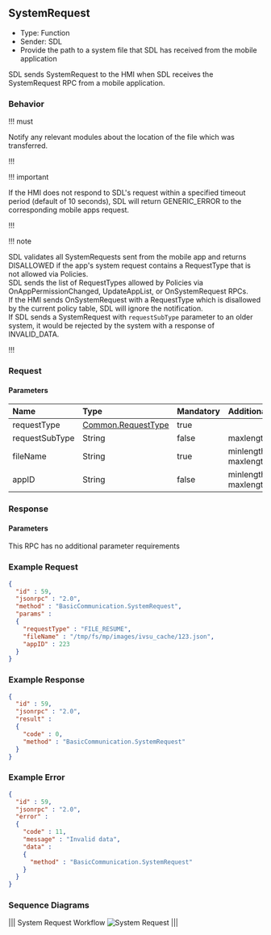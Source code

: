 ## SystemRequest

  * Type: Function
  * Sender: SDL
  * Provide the path to a system file that SDL has received from the mobile application

SDL sends SystemRequest to the HMI when SDL receives the SystemRequest RPC from a mobile application.

### Behavior

!!! must

Notify any relevant modules about the location of the file which was transferred.

!!!

!!! important

If the HMI does not respond to SDL's request within a specified timeout period (default of 10 seconds), SDL will return GENERIC_ERROR to the corresponding mobile apps request.  

!!!

!!! note

SDL validates all SystemRequests sent from the mobile app and returns DISALLOWED if the app's system request contains a RequestType that is not allowed via Policies.  
SDL sends the list of RequestTypes allowed by Policies via OnAppPermissionChanged, UpdateAppList, or OnSystemRequest RPCs.  
If the HMI sends OnSystemRequest with a RequestType which is disallowed by the current policy table, SDL will ignore the notification.  
If SDL sends a SystemRequest with `requestSubType` parameter to an older system, it would be rejected by the system with a response of INVALID_DATA. 

!!!

### Request

#### Parameters

|Name|Type|Mandatory|Additional|
|:---|:---|:--------|:---------|
|requestType|[Common.RequestType](../../common/enums/#requesttype)|true||  
|requestSubType|String|false|maxlength="255"|
|fileName|String|true|minlength: 1<br>maxlength: 255|
|appID|String|false|minlength: 1<br>maxlength: 50|

### Response

#### Parameters

This RPC has no additional parameter requirements

### Example Request
```json
{
  "id" : 59,
  "jsonrpc" : "2.0",
  "method" : "BasicCommunication.SystemRequest",
  "params" :
  {
    "requestType" : "FILE_RESUME",
    "fileName" : "/tmp/fs/mp/images/ivsu_cache/123.json",
    "appID" : 223
  }
}
```

### Example Response
```json
{
  "id" : 59,
  "jsonrpc" : "2.0",
  "result" :
  {
    "code" : 0,
    "method" : "BasicCommunication.SystemRequest"
  }
}
```

### Example Error
```json
{
  "id" : 59,
  "jsonrpc" : "2.0",
  "error" :
  {
    "code" : 11,
    "message" : "Invalid data",
    "data" :
    {
      "method" : "BasicCommunication.SystemRequest"
    }
  }
}
```

### Sequence Diagrams
|||
System Request Workflow
![System Request](./assets/SystemRequestWorkflow.png)
|||
